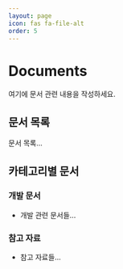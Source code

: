 ```yaml
---
layout: page
icon: fas fa-file-alt
order: 5
---
```


# Documents

여기에 문서 관련 내용을 작성하세요.

## 문서 목록

문서 목록...

<!-- - [문서 1](링크주소)
- [문서 2](링크주소)
- [문서 3](링크주소) -->

## 카테고리별 문서

### 개발 문서
- 개발 관련 문서들...

### 참고 자료
- 참고 자료들...